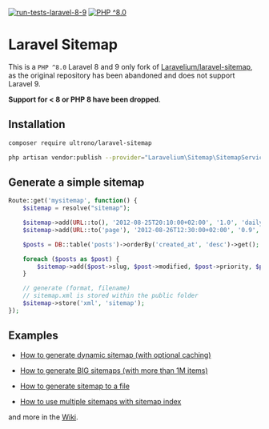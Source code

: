 [![run-tests-laravel-8-9](https://github.com/ultrono/laravel-sitemap/actions/workflows/workflow.yml/badge.svg)](https://github.com/ultrono/laravel-sitemap/actions/workflows/workflow.yml)
[![PHP ^8.0](https://img.shields.io/badge/php-%5E8.0-green)]()

# Laravel Sitemap

This is a `PHP ^8.0` Laravel 8 and 9 only fork of [Laravelium/laravel-sitemap](https://github.com/Laravelium/laravel-sitemap), as the original repository has been abandoned and does not support Laravel 9.

**Support for < 8 or PHP 8 have been dropped**.

## Installation

```bash
composer require ultrono/laravel-sitemap
```

```bash
php artisan vendor:publish --provider="Laravelium\Sitemap\SitemapServiceProvider"
```

## Generate a simple sitemap

```php
Route::get('mysitemap', function() {
    $sitemap = resolve("sitemap");

    $sitemap->add(URL::to(), '2012-08-25T20:10:00+02:00', '1.0', 'daily');
    $sitemap->add(URL::to('page'), '2012-08-26T12:30:00+02:00', '0.9', 'monthly');

    $posts = DB::table('posts')->orderBy('created_at', 'desc')->get();

    foreach ($posts as $post) {
        $sitemap->add($post->slug, $post->modified, $post->priority, $post->freq);
    }

    // generate (format, filename)
    // sitemap.xml is stored within the public folder
    $sitemap->store('xml', 'sitemap');
});
```

## Examples

- [How to generate dynamic sitemap (with optional caching)](https://github.com/Laravelium/laravel-sitemap/wiki/Dynamic-sitemap)

- [How to generate BIG sitemaps (with more than 1M items)](https://github.com/Laravelium/laravel-sitemap/wiki/Sitemap-index)

- [How to generate sitemap to a file](https://github.com/Laravelium/laravel-sitemap/wiki/Generate-sitemap)

- [How to use multiple sitemaps with sitemap index](https://github.com/Laravelium/laravel-sitemap/wiki/Generate-BIG-sitemaps)

and more in the [Wiki](https://github.com/Laravelium/laravel-sitemap/wiki).
